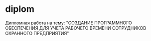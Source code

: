 # diplom
Дипломная работа на тему: "СОЗДАНИЕ ПРОГРАММНОГО ОБЕСПЕЧЕНИЯ ДЛЯ УЧЕТА РАБОЧЕГО ВРЕМЕНИ СОТРУДНИКОВ ОХРАННОГО ПРЕДПРИЯТИЯ"
